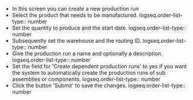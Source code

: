 - In this screen you can create a new production run
- Select the product that needs to be manufactured.
  logseq.order-list-type:: number
- Set the quantity to produce and the start date.
  logseq.order-list-type:: number
- Subsequently set the warehouse and the routing ID.
  logseq.order-list-type:: number
- Give the production run a name and optionally a description.
  logseq.order-list-type:: number
- Set the field for 'Create dependent production runs' to yes if you want the system to automatically create the production runs of sub assemblies or components.
  logseq.order-list-type:: number
- Click the button 'Submit' to save the changes.
  logseq.order-list-type:: number